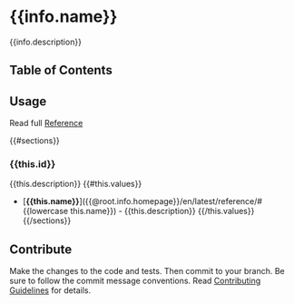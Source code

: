 # {{info.name}}
{{info.description}}

<!-- #include ../badges.md -->

## Table of Contents
<!-- START doctoc -->
<!-- END doctoc -->

<!-- #include ../requirements.md -->
<!-- #include ../installation.md -->

## Usage
Read full [Reference](reference.html)

{{#sections}}
### {{this.id}}
{{this.description}}
{{#this.values}}
* [**{{this.name}}**]({{@root.info.homepage}}/en/latest/reference/#{{lowercase this.name}}) - {{this.description}}
{{/this.values}} 
{{/sections}}

## Contribute
Make the changes to the code and tests. Then commit to your branch. Be sure to follow the commit message conventions. Read [Contributing Guidelines](CONTRIBUTING.html) for details.
